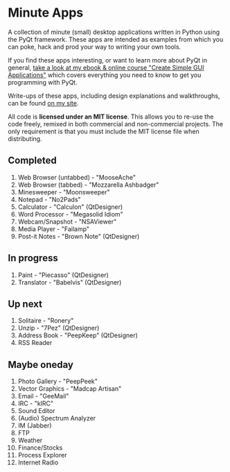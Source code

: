 # Minute Apps

A collection of minute (small) desktop applications written in Python
using the PyQt framework. These apps are intended as examples from
which you can poke, hack and prod your way to writing your own tools.

If you find these apps interesting, or want to learn more about
PyQt in general, [take a look at my ebook & online course
"Create Simple GUI Applications"](https://martinfitzpatrick.name/create-simple-gui-applications)
which covers everything you need to know to get you programming with PyQt.

Write-ups of these apps, including design explanations and walkthroughs, can be found [on my site]().

All code is **licensed under an MIT license**. This allows you to re-use the code freely,
remixed in both commercial and non-commercial projects. The only requirement is that you must
include the MIT license file when distributing.

## Completed

1. Web Browser (untabbed) - "MooseAche"
1. Web Browser (tabbed) - "Mozzarella Ashbadger"
1. Minesweeper - "Moonsweeper"
1. Notepad - "No2Pads"
1. Calculator - "Calculon" (QtDesigner)
1. Word Processor - "Megasolid Idiom"
1. Webcam/Snapshot - "NSAViewer"
1. Media Player - "Failamp"
1. Post-it Notes - "Brown Note" (QtDesigner)

## In progress

1. Paint - "Piecasso" (QtDesigner)
1. Translator - "Babelvis" (QtDesigner)

## Up next

1. Solitaire - "Ronery"
1. Unzip - "7Pez" (QtDesigner)
1. Address Book - "PeepKeep" (QtDesigner)
1. RSS Reader 

## Maybe oneday

1. Photo Gallery - "PeepPeek"
1. Vector Graphics - "Madcap Artisan"
1. Email - "GeeMail"
1. IRC - "kIRC"
1. Sound Editor
1. (Audio) Spectrum Analyzer
1. IM (Jabber)
1. FTP
1. Weather
1. Finance/Stocks
1. Process Explorer
1. Internet Radio
